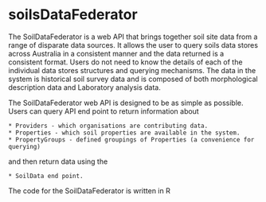 # soilsDataFederator

The SoilDataFederator is a web API that brings together soil site data from a range of disparate data sources. It allows the user to query soils data stores across Australia in a consistent manner and the data returned is a consistent format. Users do not need to know the details of each of the individual data stores structures and querying mechanisms. The data in the system is historical soil survey data and is composed of both morphological description data and Laboratory analysis data.

The SoilDataFederator web API is designed to be as simple as possible. Users can query API end point to return information about

    * Providers - which organisations are contributing data.
    * Properties - which soil properties are available in the system.
    * PropertyGroups - defined groupings of Properties (a convenience for querying)

and then return data using the

    * SoilData end point.

The code for the SoilDataFederator is written in R
